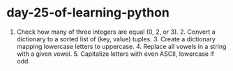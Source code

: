 # day-25-of-learning-python
1. Check how many of three integers are equal (0, 2, or 3).   2. Convert a dictionary to a sorted list of (key, value) tuples.   3. Create a dictionary mapping lowercase letters to uppercase.   4. Replace all vowels in a string with a given vowel.   5. Capitalize letters with even ASCII, lowercase if odd.

